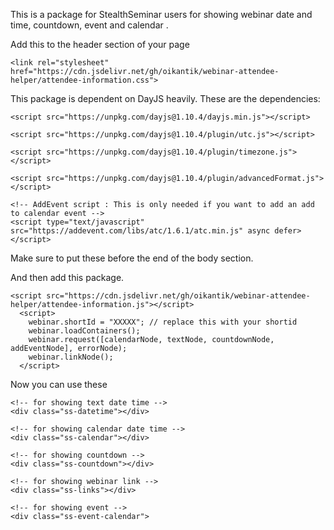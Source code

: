 This is a package for StealthSeminar users for showing webinar date and time, countdown, event and calendar .

Add this to the header section of your page

```
<link rel="stylesheet" href="https://cdn.jsdelivr.net/gh/oikantik/webinar-attendee-helper/attendee-information.css">
```

This package is dependent on DayJS heavily. These are the dependencies:

```
<script src="https://unpkg.com/dayjs@1.10.4/dayjs.min.js"></script>

<script src="https://unpkg.com/dayjs@1.10.4/plugin/utc.js"></script>

<script src="https://unpkg.com/dayjs@1.10.4/plugin/timezone.js"></script>

<script src="https://unpkg.com/dayjs@1.10.4/plugin/advancedFormat.js"></script>

<!-- AddEvent script : This is only needed if you want to add an add to calendar event -->
<script type="text/javascript" src="https://addevent.com/libs/atc/1.6.1/atc.min.js" async defer></script>
```

Make sure to put these before the end of the body section.

And then add this package.

```
<script src="https://cdn.jsdelivr.net/gh/oikantik/webinar-attendee-helper/attendee-information.js"></script>
  <script>
    webinar.shortId = "XXXXX"; // replace this with your shortid
    webinar.loadContainers();
    webinar.request([calendarNode, textNode, countdownNode, addEventNode], errorNode);
    webinar.linkNode();
  </script>
```

Now you can use these
```
<!-- for showing text date time -->
<div class="ss-datetime"></div>

<!-- for showing calendar date time -->
<div class="ss-calendar"></div>

<!-- for showing countdown -->
<div class="ss-countdown"></div>

<!-- for showing webinar link -->
<div class="ss-links"></div>

<!-- for showing event -->
<div class="ss-event-calendar">
```
